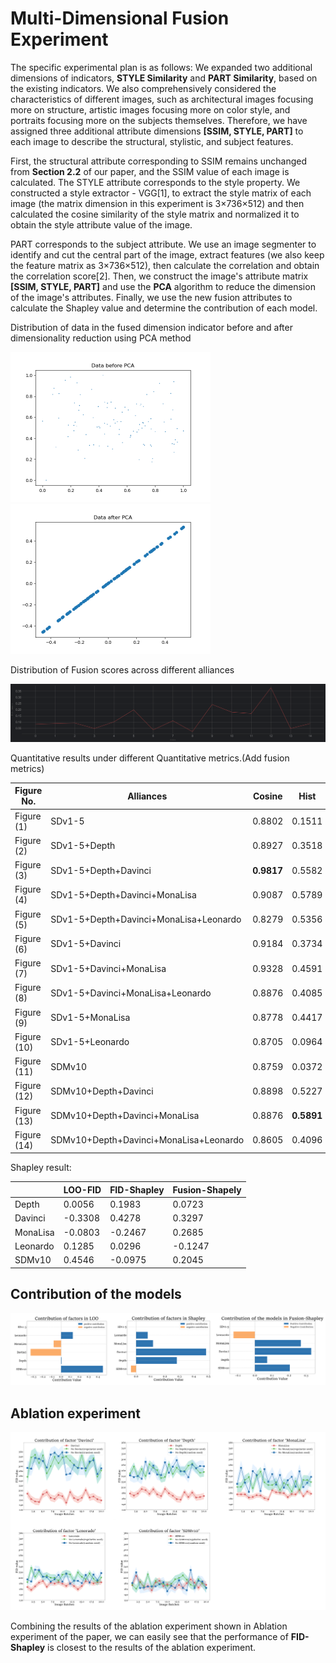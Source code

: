 # Multi-Dimensional Fusion Experiment

The specific experimental plan is as follows: We expanded two additional dimensions of indicators, **STYLE Similarity** and **PART Similarity**, based on the existing indicators. We also comprehensively considered the characteristics of different images, such as architectural images focusing more on structure, artistic images focusing more on color style, and portraits focusing more on the subjects themselves. Therefore, we have assigned three additional attribute dimensions **[SSIM, STYLE, PART]** to each image to describe the structural, stylistic, and subject features.

First, the structural attribute corresponding to SSIM remains unchanged from **Section 2.2** of our paper, and the SSIM value of each image is calculated. The STYLE attribute corresponds to the style property. We constructed a style extractor - VGG[1], to extract the style matrix of each image (the matrix dimension in this experiment is 3×736×512) and then calculated the cosine similarity of the style matrix and normalized it to obtain the style attribute value of the image. 

PART corresponds to the subject attribute. We use an image segmenter to identify and cut the central part of the image, extract features (we also keep the feature matrix as 3×736×512), then calculate the correlation and obtain the correlation score[2]. Then, we construct the image's attribute matrix **[SSIM, STYLE, PART]** and use the **PCA** algorithm to reduce the dimension of the image's attributes. Finally, we use the new fusion attributes to calculate the Shapley value and determine the contribution of each model. 

Distribution of data in the fused dimension indicator before and after dimensionality reduction using PCA method

<img src="https://github.com/JunLei01/diffusion_shapley_value/blob/main/material/BPCA.png" style="zoom:50%;" /><img src="https://github.com/JunLei01/diffusion_shapley_value/blob/main/material/APCA.png" style="zoom:50%;" />

Distribution of Fusion scores across different alliances

![](https://github.com/JunLei01/diffusion_shapley_value/blob/main/material/chart.png)



Quantitative results under different Quantitative metrics.(Add fusion metrics) 

| Figure No.  | Alliances                              | Cosine     | Hist       | DHash  | SSIM       | RGB-SSIM   | FID        | Fusion     |
| ----------- | -------------------------------------- | ---------- | ---------- | ------ | ---------- | ---------- | ---------- | ---------- |
| Figure (1)  | SDv1-5                                 | 0.8802     | 0.1511     | 0.5468 | 0.2934     | 0.8424     | 310.18     | 0.0821     |
| Figure (2)  | SDv1-5+Depth                           | 0.8927     | 0.3518     | 0.5000 | 0.4541     | 0.9251     | 289.24     | 0.0879     |
| Figure (3)  | SDv1-5+Depth+Davinci                   | **0.9817** | 0.5582     | 0.7656 | 0.9281     | **0.9971** | 239.17     | 0.0920     |
| Figure (4)  | SDv1-5+Depth+Davinci+MonaLisa          | 0.9087     | 0.5789     | 0.7500 | **0.9684** | 0.9963     | 233.21     | 0.0477     |
| Figure (5)  | SDv1-5+Depth+Davinci+MonaLisa+Leonardo | 0.8279     | 0.5356     | 0.7656 | 0.7463     | 0.9689     | 220.40     | 0.1015     |
| Figure (6)  | SDv1-5+Davinci                         | 0.9184     | 0.3734     | 0.4843 | 0.5275     | 0.9200     | 265.01     | 0.1981     |
| Figure (7)  | SDv1-5+Davinci+MonaLisa                | 0.9328     | 0.4591     | 0.6562 | 0.7235     | 0.9420     | 241.18     | 0.0371     |
| Figure (8)  | SDv1-5+Davinci+MonaLisa+Leonardo       | 0.8876     | 0.4085     | 0.5937 | 0.6065     | 0.9458     | 275.92     | 0.1101     |
| Figure (9)  | SDv1-5+MonaLisa                        | 0.8778     | 0.4417     | 0.3593 | 0.1982     | 0.8251     | 336.24     | 0.0226     |
| Figure (10) | SDv1-5+Leonardo                        | 0.8705     | 0.0964     | 0.6718 | 0.2673     | 0.9148     | 307.06     | 0.2419     |
| Figure (11) | SDMv10                                 | 0.8759     | 0.0372     | 0.7031 | 0.2568     | 0.8837     | 320.48     | 0.1798     |
| Figure (12) | SDMv10+Depth+Davinci                   | 0.8898     | 0.5227     | 0.7343 | 0.6214     | 0.9819     | 209.06     | 0.1688     |
| Figure (13) | SDMv10+Depth+Davinci+MonaLisa          | 0.8876     | **0.5891** | 0.7656 | 0.5766     | 0.9834     | 212.13     | **0.3774** |
| Figure (14) | SDMv10+Depth+Davinci+MonaLisa+Leonardo | 0.8605     | 0.4096     | 0.8593 | 0.4481     | 0.9733     | **184.69** | 0.0879     |

Shapley result:

|          | LOO-FID | FID-Shapley | Fusion-Shapely |
| :------- | :------ | :---------- | :------------- |
| Depth    | 0.0056  | 0.1983      | 0.0723         |
| Davinci  | -0.3308 | 0.4278      | 0.3297         |
| MonaLisa | -0.0803 | -0.2467     | 0.2685         |
| Leonardo | 0.1285  | 0.0296      | -0.1247        |
| SDMv10   | 0.4546  | -0.0975     | 0.2045         |

## Contribution of the models

![](https://github.com/JunLei01/diffusion_shapley_value/blob/main/material/result1.png)

## Ablation experiment

![](https://github.com/JunLei01/diffusion_shapley_value/blob/main/material/figure7.png)

Combining the results of the ablation experiment shown in Ablation experiment of the paper, we can easily see that the performance of **FID-Shapley** is closest to the results of the ablation experiment. 

